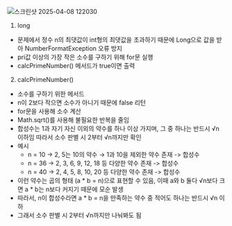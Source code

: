 ![스크린샷 2025-04-08 122030](https://github.com/user-attachments/assets/188c8fea-85b6-453a-8036-411b7a4b83f7)

1. long
- 문제에서 정수 n의 최댓값이 int형의 최댓값을 초과하기 때문에 Long으로 값을 받아 NumberFormatException 오류 방지
- pri값 이상의 가장 작은 소수를 구하기 위해 for문 실행
- calcPrimeNumber() 메서드가 true이면 출력

2. calcPrimeNumber()
- 소수를 구하기 위한 메서드
- n이 2보다 작으면 소수가 아니기 때문에 false 리턴
- for문을 사용해 소수 계산
- Math.sqrt()를 사용해 불필요한 반복을 줄임
- 합성수는 1과 자기 자신 이외의 약수를 하나 이상 가지며, 그 중 하나는 반드시 √n 이하임 따라서 소수 판별 시 2부터 √n까지만 확인
- 예시
  - n = 10 -> 2, 5는 10의 약수 → 1과 10을 제외한 약수 존재 -> 합성수
  - n = 36 -> 2, 3, 6, 9, 12, 18 등 다양한 약수 존재 -> 합성수
  - n = 40 -> 2, 4, 5, 8, 10, 20 등 다양한 약수 존재 -> 합성수
- 이런 약수는 곱의 형태 (a * b = n)으로 표현할 수 있음, 이때 a와 b 둘다 √n보다 크면 a * b는 n보다 커지기 때문에 모순 발생
- 따라서, n이 합성수라면 a * b = n을 만족하는 약수 중 적어도 하나는 반드시 √n 이하
- 그래서 소수 판별 시 2부터 √n까지만 나눠봐도 됨
  